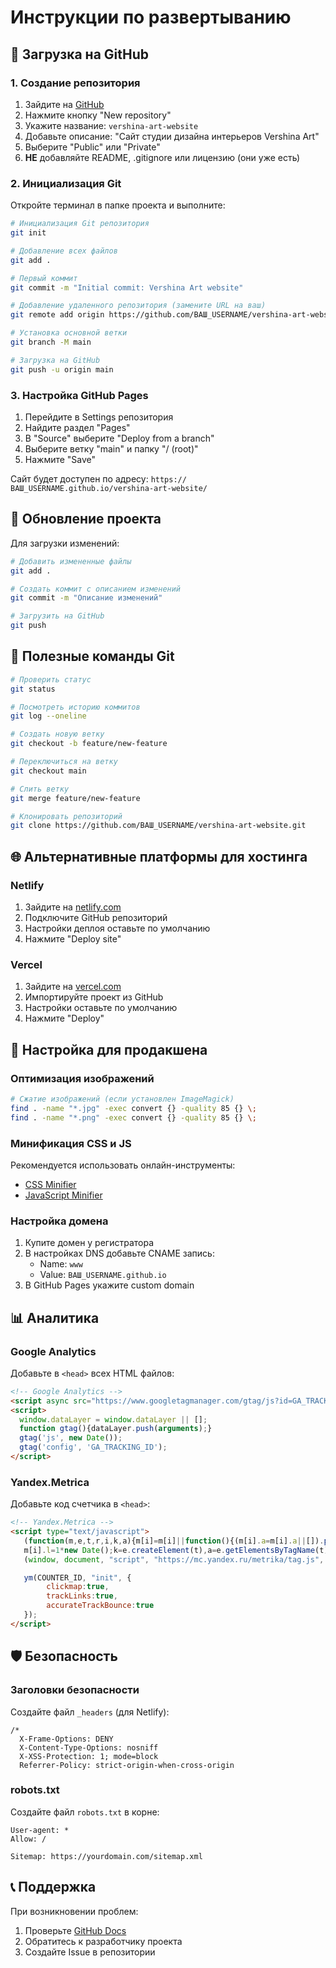 # Инструкции по развертыванию

## 🚀 Загрузка на GitHub

### 1. Создание репозитория

1. Зайдите на [GitHub](https://github.com)
2. Нажмите кнопку "New repository"
3. Укажите название: `vershina-art-website`
4. Добавьте описание: "Сайт студии дизайна интерьеров Vershina Art"
5. Выберите "Public" или "Private"
6. **НЕ** добавляйте README, .gitignore или лицензию (они уже есть)

### 2. Инициализация Git

Откройте терминал в папке проекта и выполните:

```bash
# Инициализация Git репозитория
git init

# Добавление всех файлов
git add .

# Первый коммит
git commit -m "Initial commit: Vershina Art website"

# Добавление удаленного репозитория (замените URL на ваш)
git remote add origin https://github.com/ВАШ_USERNAME/vershina-art-website.git

# Установка основной ветки
git branch -M main

# Загрузка на GitHub
git push -u origin main
```

### 3. Настройка GitHub Pages

1. Перейдите в Settings репозитория
2. Найдите раздел "Pages"
3. В "Source" выберите "Deploy from a branch"
4. Выберите ветку "main" и папку "/ (root)"
5. Нажмите "Save"

Сайт будет доступен по адресу: `https://ВАШ_USERNAME.github.io/vershina-art-website/`

## 🔄 Обновление проекта

Для загрузки изменений:

```bash
# Добавить измененные файлы
git add .

# Создать коммит с описанием изменений
git commit -m "Описание изменений"

# Загрузить на GitHub
git push
```

## 📝 Полезные команды Git

```bash
# Проверить статус
git status

# Посмотреть историю коммитов
git log --oneline

# Создать новую ветку
git checkout -b feature/new-feature

# Переключиться на ветку
git checkout main

# Слить ветку
git merge feature/new-feature

# Клонировать репозиторий
git clone https://github.com/ВАШ_USERNAME/vershina-art-website.git
```

## 🌐 Альтернативные платформы для хостинга

### Netlify
1. Зайдите на [netlify.com](https://netlify.com)
2. Подключите GitHub репозиторий
3. Настройки деплоя оставьте по умолчанию
4. Нажмите "Deploy site"

### Vercel
1. Зайдите на [vercel.com](https://vercel.com)
2. Импортируйте проект из GitHub
3. Настройки оставьте по умолчанию
4. Нажмите "Deploy"

## 🔧 Настройка для продакшена

### Оптимизация изображений
```bash
# Сжатие изображений (если установлен ImageMagick)
find . -name "*.jpg" -exec convert {} -quality 85 {} \;
find . -name "*.png" -exec convert {} -quality 85 {} \;
```

### Минификация CSS и JS
Рекомендуется использовать онлайн-инструменты:
- [CSS Minifier](https://cssminifier.com/)
- [JavaScript Minifier](https://javascript-minifier.com/)

### Настройка домена
1. Купите домен у регистратора
2. В настройках DNS добавьте CNAME запись:
   - Name: `www`
   - Value: `ВАШ_USERNAME.github.io`
3. В GitHub Pages укажите custom domain

## 📊 Аналитика

### Google Analytics
Добавьте в `<head>` всех HTML файлов:

```html
<!-- Google Analytics -->
<script async src="https://www.googletagmanager.com/gtag/js?id=GA_TRACKING_ID"></script>
<script>
  window.dataLayer = window.dataLayer || [];
  function gtag(){dataLayer.push(arguments);}
  gtag('js', new Date());
  gtag('config', 'GA_TRACKING_ID');
</script>
```

### Yandex.Metrica
Добавьте код счетчика в `<head>`:

```html
<!-- Yandex.Metrica -->
<script type="text/javascript">
   (function(m,e,t,r,i,k,a){m[i]=m[i]||function(){(m[i].a=m[i].a||[]).push(arguments)};
   m[i].l=1*new Date();k=e.createElement(t),a=e.getElementsByTagName(t)[0],k.async=1,k.src=r,a.parentNode.insertBefore(k,a)})
   (window, document, "script", "https://mc.yandex.ru/metrika/tag.js", "ym");

   ym(COUNTER_ID, "init", {
        clickmap:true,
        trackLinks:true,
        accurateTrackBounce:true
   });
</script>
```

## 🛡️ Безопасность

### Заголовки безопасности
Создайте файл `_headers` (для Netlify):

```
/*
  X-Frame-Options: DENY
  X-Content-Type-Options: nosniff
  X-XSS-Protection: 1; mode=block
  Referrer-Policy: strict-origin-when-cross-origin
```

### robots.txt
Создайте файл `robots.txt` в корне:

```
User-agent: *
Allow: /

Sitemap: https://yourdomain.com/sitemap.xml
```

## 📞 Поддержка

При возникновении проблем:
1. Проверьте [GitHub Docs](https://docs.github.com)
2. Обратитесь к разработчику проекта
3. Создайте Issue в репозитории 